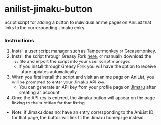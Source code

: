 # anilist-jimaku-button

Script script for adding a button to individual anime pages on AniList that links to the corresponding Jimaku entry.

### Instructions

1. Install a user script manager such as Tampermonkey or Greasemonkey.
2. Install the script through Greasy Fork [here](https://greasyfork.org/en/scripts/493476-anilist-jimaku-button), or manually download the `.ts` file and import the script into your user script manager.
    - If you install through Greasy Fork you will have the option to receive future updates automatically.
3. When you first install the script and visit an anime page on AniList, you will be prompted to enter your Jimaku API key.
    - You can generate an API key from your profile page on [Jimaku](https://jimaku.cc/) after creating an account.
4. Once the API key is entered, the Jimaku button will appear on the page linking to the subtitles for that listing.
- Note: if Jimaku does not have an entry corresponding to the AniList ID for that page, the button will link to the Jimaku homepage instead. 